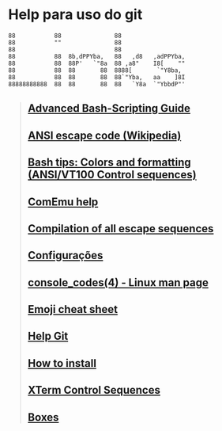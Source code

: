 # Help para uso do git

```dos
88           88               88                    
88           ""               88                    
88                            88                    
88           88  8b,dPPYba,   88   ,d8   ,adPPYba,  
88           88  88P'   `"8a  88 ,a8"    I8[    ""  
88           88  88       88  8888[       `"Y8ba,   
88           88  88       88  88`"Yba,   aa    ]8I  
88888888888  88  88       88  88   `Y8a  `"YbbdP"'  
```

>## [Advanced Bash-Scripting Guide](https://www.tldp.org/LDP/abs/html/index.html)
>
>## [ANSI escape code (Wikipedia)](https://en.wikipedia.org/wiki/ANSI_escape_code)
>
>## [Bash tips: Colors and formatting (ANSI/VT100 Control sequences)](https://misc.flogisoft.com/bash/tip_colors_and_formatting)
>
>## [ComEmu help](https://conemu.github.io/en/AnsiEscapeCodes.html)
>
>## [Compilation of all escape sequences](http://bjh21.me.uk/all-escapes/all-escapes.txt)
>
>## [Configurações](https://gist.github.com/GiovaniPM/7f5457fb99ca42b8e490e438132a7048)
> 
>## [console_codes(4) - Linux man page](https://linux.die.net/man/4/console_codes)
>
>## [Emoji cheat sheet](https://www.webfx.com/tools/emoji-cheat-sheet/)
>
>## [Help Git](./git%20help.md)
>
>## [How to install](./How%20to%20Install.md)
>
>## [XTerm Control Sequences](https://invisible-island.net/xterm/ctlseqs/ctlseqs.html)
>
>## [Boxes](https://boxes.thomasjensen.com)
